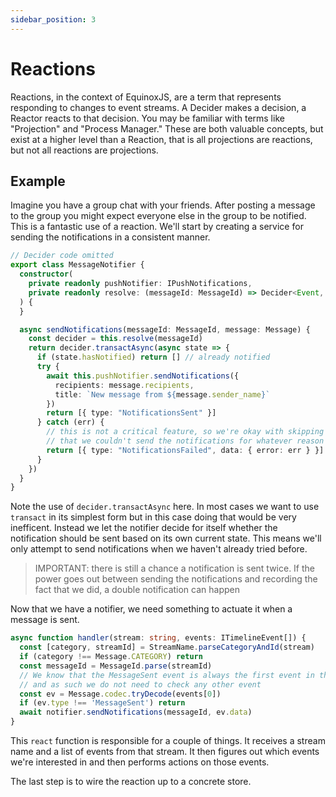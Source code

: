```yaml
---
sidebar_position: 3
---
```


# Reactions

Reactions, in the context of EquinoxJS, are a term that represents responding
to changes to event streams. A Decider makes a decision, a Reactor reacts to 
that decision. You may be familiar with terms like "Projection" and "Process
Manager." These are both valuable concepts, but exist at a higher level than 
a Reaction, that is all projections are reactions, but not all reactions are 
projections.

## Example

Imagine you have a group chat with your friends. After posting a message to the
group you might expect everyone else in the group to be notified. This is a 
fantastic use of a reaction. We'll start by creating a service for sending the 
notifications in a consistent manner.

```ts
// Decider code omitted
export class MessageNotifier {
  constructor(
    private readonly pushNotifier: IPushNotifications,
    private readonly resolve: (messageId: MessageId) => Decider<Event, State>
  ) {
  }

  async sendNotifications(messageId: MessageId, message: Message) {
    const decider = this.resolve(messageId)
    return decider.transactAsync(async state => {
      if (state.hasNotified) return [] // already notified
      try {
        await this.pushNotifier.sendNotifications({
          recipients: message.recipients,
          title: `New message from ${message.sender_name}`
        })
        return [{ type: "NotificationsSent" }]
      } catch (err) {
        // this is not a critical feature, so we're okay with skipping retries and just write down the fact
        // that we couldn't send the notifications for whatever reason
        return [{ type: "NotificationsFailed", data: { error: err } }]
      }
    })
  }
}
```

Note the use of `decider.transactAsync` here. In most cases we want to use 
`transact` in its simplest form but in this case doing that would be very 
inefficent. Instead we let the notifier decide for itself whether the 
notification should be sent based on its own current state. This means we'll 
only attempt to send notifications when we haven't already tried before.

> IMPORTANT: there is still a chance a notification is sent twice. If the 
> power goes out between sending the notifications and recording the fact that 
> we did, a double notification can happen

Now that we have a notifier, we need something to actuate it when a message is 
sent.

```ts
async function handler(stream: string, events: ITimelineEvent[]) {
  const [category, streamId] = StreamName.parseCategoryAndId(stream)
  if (category !== Message.CATEGORY) return
  const messageId = MessageId.parse(streamId)
  // We know that the MessageSent event is always the first event in the stream 
  // and as such we do not need to check any other event
  const ev = Message.codec.tryDecode(events[0]) 
  if (ev.type !== 'MessageSent') return
  await notifier.sendNotifications(messageId, ev.data)
}
```

This `react` function is responsible for a couple of things. It receives a 
stream name and a list of events from that stream. It then figures out which 
events we're interested in and then performs actions on those events.

The last step is to wire the reaction up to a concrete store.
